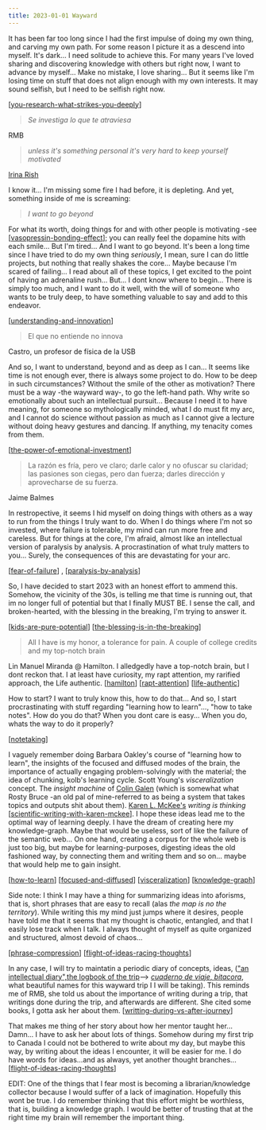 ```yaml
---
title: 2023-01-01 Wayward
---
```


It has been far too long since I had the first impulse of doing my own thing, and carving my own path. For some reason I picture it as a descend into myself. It's dark... I need solitude to achieve this. For many years I've loved sharing and discovering knowledge with others but right now, I want to advance by myself... Make no mistake, I love sharing... But it seems like I'm losing time on stuff that does not align enough with my own interests. It may sound selfish, but I need to be selfish right now.

[[you-research-what-strikes-you-deeply]]

> *Se investiga lo que te atraviesa*

RMB

> *unless it's something personal it's very hard to keep yourself motivated*

[Irina Rish](https://www.youtube.com/watch?v=8-ilcF0R7mI)

I know it... I'm missing some fire I had before, it is depleting. And yet, something inside of me is screaming:

> *I want to go beyond*

For what its worth, doing things for and with other people is motivating -see [[vasopressin-bonding-effect]]; you can really feel the dopamine hits with each smile... But I'm tired... And I want to go beyond. It's been a long time since I have tried to do my own thing *seriously*, I mean, sure I can do little projects, but nothing that really shakes the core... Maybe because I'm scared of failing... I read about all of these topics, I get excited to the point of having an adrenaline rush... But... I dont know where to begin... There is simply too much, and I want to do it well, with the will of someone who wants to be truly deep, to have something valuable to say and add to this endeavor.

[[understanding-and-innovation]]

> El que no entiende no innova

Castro, un profesor de física de la USB

And so, I want to understand, beyond and as deep as I can... It seems like time is not enough ever, there is always some project to do. How to be deep in such circumstances? Without the smile of the other as motivation? There must be a way -the wayward way-, to go the left-hand path. Why write so emotionally about such an intellectual pursuit... Because I need it to have meaning, for someone so mythologically minded, what I do must fit my arc, and I cannot do science without passion as much as I cannot give a lecture without doing heavy gestures and dancing. If anything, my tenacity comes from them.

[[the-power-of-emotional-investment]]

>La razón es fría, pero ve claro; darle calor y no ofuscar su claridad; las pasiones son ciegas, pero dan fuerza; darles dirección y aprovecharse de su fuerza.

Jaime Balmes

In restropective, it seems I hid myself on doing things with others as a way to run from the things I truly want to do. When I do things where I'm not so invested, where failure is tolerable, my mind can run more free and careless. But for things at the core, I'm afraid, almost like an intellectual version of paralysis by analysis. A procrastination of what truly matters to you... Surely, the consequences of this are devastating for your arc.

[[fear-of-failure]] , [[paralysis-by-analysis]]

So, I have decided to start 2023 with an honest effort to ammend this. Somehow, the vicinity of the 30s, is telling me that time is running out, that im no longer full of potential but that I finally MUST BE. I sense the call, and broken-hearted, with the blessing in the breaking, I'm trying to answer it.

[[kids-are-pure-potential]] [[the-blessing-is-in-the-breaking]]

>All I have is my honor, a tolerance for pain. A couple of college credits and my top-notch brain

Lin Manuel Miranda @ Hamilton. I alledgedly have a top-notch brain, but I dont reckon that. I at least have curiosity, my rapt attention, my rarified approach, the Life authentic.
[[hamilton]] [[rapt-attention]] [[life-authentic]]


How to start? I want to truly know this, how to do that... And so, I start procrastinating with stuff regarding "learning how to learn"..., "how to take notes". How do you do that? When you dont care is easy... When you do, whats the way to do it properly?

[[notetaking]]

I vaguely remember doing Barbara Oakley's course of "learning how to learn", the insights of the focused and diffused modes of the brain, the importance of actually engaging problem-solvingly with the material; the idea of chunking, kolb's learning cycle. Scott Young's *visceralization* concept. The *insight machine* of [Colin Galen](https://youtu.be/Dm68uFy6gus) (which is somewhat what Rosty Bruce -an old pal of mine-referred to as being a system that takes topics and outputs shit about them). [Karen L. McKee's](https://youtu.be/tX9asHdFSv4) *writing is thinking* [[scientific-writing-with-karen-mckee]]. I hope these ideas lead me to the optimal way of learning deeply. I have the dream of creating here my knowledge-graph. Maybe that would be useless, sort of like the failure of the semantic web... On one hand, creating a corpus for the whole web is just too big, but maybe for learning-purposes, digesting ideas the old fashioned way, by connecting them and writing them and so on... maybe that would help me to gain insight.

[[how-to-learn]] [[focused-and-diffused]] [[visceralization]] [[knowledge-graph]]

Side note: I think I may have a thing for summarizing ideas into aforisms, that is, short phrases that are easy to recall (alas *the map is no the territory*). While writing this my mind just jumps where it desires, people have told me that it seems that my thought is chaotic, entangled, and that I easily lose track when I talk. I always thought of myself as quite organized and structured, almost devoid of chaos...

[[phrase-compression]]
[[flight-of-ideas-racing-thoughts]]

In any case, I will try to maintatin a periodic diary of concepts, ideas, (["an intellectual diary",the logbook of the trip](https://en.wikipedia.org/wiki/Logbook_(nautical))--> [*cuaderno de viaje*, *bitacora*](https://es.wikipedia.org/wiki/Cuaderno_de_bit%C3%A1cora), what beautiful names for this wayward trip I I will be taking). This reminds me of RMB, she told us about the importance of writing during a trip, that writings done during the trip, and afterwards are different. She cited some books, I gotta ask her about them. [[writting-during-vs-after-journey]]

That makes me thing of her story about how her mentor taught her... Damn... I have to ask her about lots of things. Somehow during my first trip to Canada I could not be bothered to write about my day, but maybe this way, by writing about the ideas I encounter, it will be easier for me. I do have words for ideas...and as always, yet another thought branches...
[[flight-of-ideas-racing-thoughts]]

EDIT: One of the things that I fear most is becoming a librarian/knowledge collector because I would suffer of a lack of imagination. Hopefully this wont be true. I do remember thinking that this effort might be worthless, that is, building a knowledge graph. I would be better of trusting that at the right time my brain will remember the important thing.













[//begin]: # "Autogenerated link references for markdown compatibility"
[you-research-what-strikes-you-deeply]: ./../bubbles/stub "you-research-what-strikes-you-deeply"
[vasopressin-bonding-effect]: ./../bubbles/vasopressin-bonding-effect "vasopressin-bonding-effect"
[understanding-and-innovation]: ./../bubbles/understanding-and-innovation "understanding-and-innovation"
[the-power-of-emotional-investment]: ./../bubbles/the-power-of-emotional-investment "the-power-of-emotional-investment"
[fear-of-failure]: ./../bubbles/fear-of-failure "fear-of-failure"
[paralysis-by-analysis]: ./../bubbles/paralysis-by-analysis "paralysis-by-analysis"
[kids-are-pure-potential]: ./../bubbles/kids-are-pure-potential "kids-are-pure-potential"
[the-blessing-is-in-the-breaking]: ./../bubbles/the-blessing-is-in-the-breaking "the-blessing-is-in-the-breaking"
[hamilton]: ./../bubbles/hamilton "hamilton"
[rapt-attention]: ./../bubbles/rapt-attention "rapt-attention"
[life-authentic]: ./../bubbles/life-authentic "life-authentic"
[notetaking]: ./../bubbles/notetaking "notetaking"
[scientific-writing-with-karen-mckee]: ./../bubbles/scientific-writing-with-karen-mckee "scientific-writing-with-karen-mckee"
[how-to-learn]: ./../bubbles/how-to-learn "how-to-learn"
[focused-and-diffused]: ./../bubbles/focused-and-diffused "focused-and-diffused"
[visceralization]: ./../bubbles/visceralization "visceralization"
[knowledge-graph]: ./../bubbles/knowledge-graph "knowledge-graph"
[phrase-compression]: ./../bubbles/phrase-compression "phrase-compression"
[flight-of-ideas-racing-thoughts]: ./../bubbles/flight-of-ideas-racing-thoughts "flight-of-ideas-racing-thoughts"
[writting-during-vs-after-journey]: ./../bubbles/writting-during-vs-after-journey "writting-during-vs-after-journey"
[flight-of-ideas-racing-thoughts]: ./../bubbles/flight-of-ideas-racing-thoughts "flight-of-ideas-racing-thoughts"
[//end]: # "Autogenerated link references"